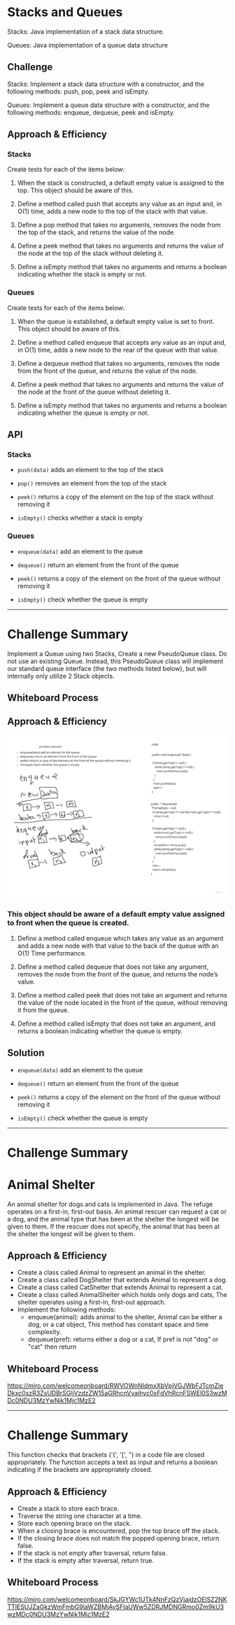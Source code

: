 # Stacks and Queues
<!-- Short summary or background information -->

Stacks: Java implementation of a stack data structure.

Queues: Java implementation of a queue data structure

## Challenge
<!-- Description of the challenge -->

Stacks: Implement a stack data structure with a 
constructor, and the following methods: 
push, pop, peek and isEmpty.

Queues: Implement a queue data structure with a 
constructor, and the following methods: 
enqueue, dequeue, peek and isEmpty.

## Approach & Efficiency
<!-- What approach did you take? Why? What is the Big O space/time for this approach? -->

### Stacks

Create tests for each of the items below:

1. When the stack is constructed, a default 
   empty value is assigned to the top. This 
   object should be aware of this.
   
2. Define a method called push that 
   accepts any value as an input and, 
   in O(1) time, adds a new node to the 
   top of the stack with that value.
   
3. Define a pop method that 
   takes no arguments, removes 
   the node from the top of the stack, 
   and returns the value of the node.
   
4. Define a peek method that takes 
   no arguments and returns the 
   value of the node at the top 
   of the stack without deleting it.
   
5. Define a isEmpty method that takes 
   no arguments and returns a boolean 
   indicating whether the stack is empty or not.

### Queues

Create tests for each of the items below:

1. When the queue is established, 
   a default empty value is set to front. 
   This object should be aware of this.
   
2. Define a method called enqueue 
   that accepts any value as an input and, 
   in O(1) time, adds a new node to the rear 
   of the queue with that value.
   
3. Define a dequeue method that 
   takes no arguments, removes the node 
   from the front of the queue, and returns 
   the value of the node.
   
4. Define a peek method that takes no 
   arguments and returns the value of the 
   node at the front of the queue without 
   deleting it.
   
5. Define a isEmpty method that takes 
   no arguments and returns a boolean 
   indicating whether the queue is empty or not.

## API
<!-- Description of each method publicly available to your Stack and Queue-->

### Stacks

* `push(data)` adds an element to the top of the stack

* `pop()` removes an element from the top of the stack

* `peek()` returns a copy of the element on 
  the top of the stack without removing it

* `isEmpty()` checks whether a stack is empty

### Queues

* `enqueue(data)` add an element to the queue

* `dequeue()` return an element from the front of the queue

* `peek()` returns a copy of the element on
  the front of the queue without removing it

* `isEmpty()` check whether the queue is empty

***

# Challenge Summary
<!-- Description of the challenge -->

Implement a Queue using two Stacks, 
Create a new PseudoQueue class. 
Do not use an existing Queue. Instead, 
this PseudoQueue class will implement 
our standard queue interface (the two 
methods listed below), but will 
internally only utilize 2 Stack objects.

## Whiteboard Process
<!-- Embedded whiteboard image -->

## Approach & Efficiency
<!-- What approach did you take? Why? What is the Big O space/time for this approach? -->

![PseudoQueue](./PseudoQueue.jpg)

### This object should be aware of a default empty value assigned to front when the queue is created.
1. Define a method called 
   enqueue which takes any value 
   as an argument and adds a 
   new node with that value to
   the back of the queue 
   with an O(1) Time performance.
   
2. Define a method called 
   dequeue that does not take 
   any argument, removes the 
   node from the front of the 
   queue, and returns the node’s value.
   
3. Define a method called 
   peek that does not take an 
   argument and returns the value 
   of the node located in the front 
   of the queue, without removing 
   it from the queue.
4. Define a method called 
   isEmpty that does not take 
   an argument, and returns a 
   boolean indicating whether 
   the queue is empty.

## Solution
<!-- Show how to run your code, and examples of it in action -->

* `enqueue(data)` add an element to the queue

* `dequeue()` return an element from the front of the queue

* `peek()` returns a copy of the element on
  the front of the queue without removing it

* `isEmpty()` check whether the queue is empty

***

# Challenge Summary
<!-- Description of the challenge -->


# Animal Shelter

An animal shelter for 
dogs and cats is 
implemented in Java. 
The refuge operates on 
a first-in, first-out 
basis. An animal rescuer 
can request a cat or a 
dog, and the animal 
type that has been at 
the shelter the longest 
will be given to them. 
If the rescuer does 
not specify, the animal 
that has been at the 
shelter the longest 
will be given to them.

## Approach & Efficiency
<!-- What approach did you take? Why? What is the Big O space/time for this approach? -->

* Create a class called Animal 
  to represent an animal in the shelter.
* Create a class called DogShelter 
  that extends Animal to represent a dog.
* Create a class called CatShelter 
  that extends Animal to represent a cat.
* Create a class called AnimalShelter 
  which holds only dogs and cats, 
  The shelter operates using a 
  first-in, first-out approach.
* Implement the following methods:
   * enqueue(animal): adds animal to the shelter,
     Animal can be either a dog, or a cat object,
     This method has constant space and time complexity.
   * dequeue(pref): returns either a dog or a cat,
     If pref is not "dog" or "cat" then return

## Whiteboard Process
<!-- Embedded whiteboard image -->

https://miro.com/welcomeonboard/RWVOWnNIdmxXbVpjVGJWbFJTcmZieDkxc0szR3ZsUDBrSGljVzdzZW15aGRhcnVvajhyc0xFdVhRcnFSWEl0S3wzMDc0NDU3MzYwNjk1Mjc1MzE2

***

# Challenge Summary
<!-- Description of the challenge -->

This function checks that brackets 
('(', '[', ") in a code file are closed 
appropriately. The function accepts a 
text as input and returns a boolean 
indicating if the brackets 
are appropriately closed.

## Approach & Efficiency
<!-- What approach did you take? Why? What is the Big O space/time for this approach? -->

* Create a stack to store each brace.
* Traverse the string one character at a time.
* Store each opening brace on the stack.
* When a closing brace is encountered, pop the top brace off the stack.
* If the closing brace does not match the popped opening brace, return false.
* If the stack is not empty after traversal, return false.
* If the stack is empty after traversal, return true.

## Whiteboard Process
<!-- Embedded whiteboard image -->

https://miro.com/welcomeonboard/SkJGYWc1UTk4NnFzQzVjajdzOElSZ2NKTTlESUJZaGkzWmFmbG9laWZBMjAySFlaUWw5ZDRJMDNGRmo0Zm9kU3wzMDc0NDU3MzYwNjk1Mjc1MzE2
